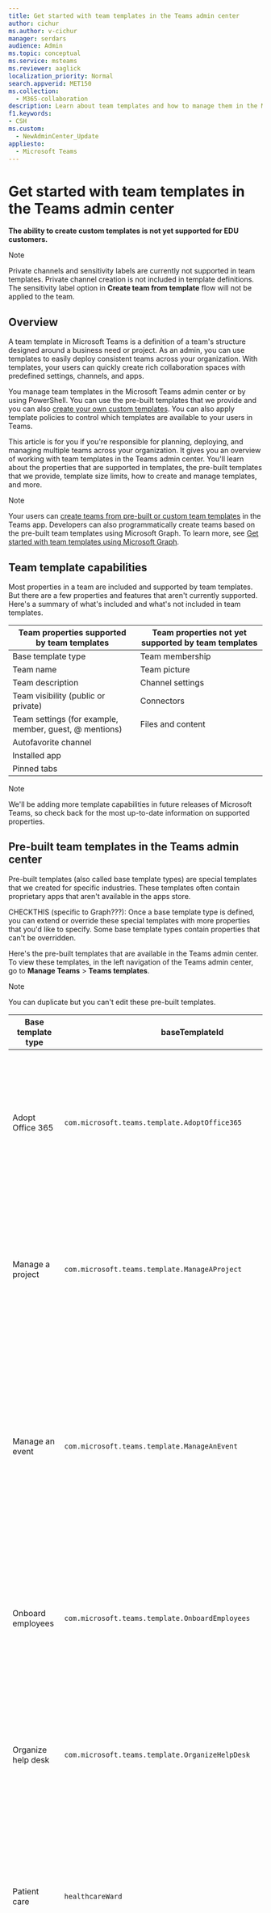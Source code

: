 ```yaml
---
title: Get started with team templates in the Teams admin center
author: cichur
ms.author: v-cichur
manager: serdars
audience: Admin
ms.topic: conceptual
ms.service: msteams
ms.reviewer: aaglick
localization_priority: Normal
search.appverid: MET150
ms.collection: 
  - M365-collaboration
description: Learn about team templates and how to manage them in the Microsoft Teams admin center.
f1.keywords:
- CSH
ms.custom: 
  - NewAdminCenter_Update
appliesto: 
  - Microsoft Teams
---
```


# Get started with team templates in the Teams admin center

**The ability to create custom templates is not yet supported for EDU customers.**

> [!NOTE]
> Private channels and sensitivity labels are currently not supported in team templates. Private channel creation is not included in template definitions. The sensitivity label option in **Create team from template** flow will not be applied to the team.

## Overview

A team template in Microsoft Teams is a definition of a team's structure designed around a business need or project. As an admin, you can use templates to easily deploy consistent teams across your organization. With templates, your users can quickly create rich collaboration spaces with predefined settings, channels, and apps.

You manage team templates in the Microsoft Teams admin center or by using PowerShell. You can use the pre-built templates that we provide and you can also [create your own custom templates](#create-your-own-team-templates). You can also apply template policies to control which templates are available to your users in Teams.

This article is for you if you're responsible for planning, deploying, and managing multiple teams across your organization. It gives you an overview of working with team templates in the Teams admin center. You'll learn about the properties that are supported in templates, the pre-built templates that we provide, template size limits, how to create and manage templates, and more.

> [!NOTE]
> Your users can [create teams from pre-built or custom team templates](https://support.microsoft.com/office/create-a-team-from-a-template-a90c30f3-9940-4897-ab5b-988e69e4cd9c) in the Teams app. Developers can also programmatically create teams based on the pre-built team templates using Microsoft Graph. To learn more, see [Get started with team templates using Microsoft Graph](get-started-with-teams-templates.md).

## Team template capabilities

Most properties in a team are included and supported by team templates. But there are a few properties and features that aren't currently supported. Here's a summary of what's included and what's not included in team templates.

| **Team properties supported by team templates** | **Team properties not yet supported by team templates** |
| ------------------------------------------------ | -------------------------------------------------------- |
| Base template type | Team membership |
| Team name | Team picture |
| Team description | Channel settings |
| Team visibility (public or private) | Connectors |
| Team settings (for example, member, guest, @ mentions) | Files and content |
| Autofavorite channel | |
| Installed app | |
| Pinned tabs | |

> [!NOTE]
> We'll be adding more template capabilities in future releases of Microsoft Teams, so check back for the most up-to-date information on supported properties.

## Pre-built team templates in the Teams admin center

Pre-built templates (also called base template types) are special templates that we created for specific industries. These templates often contain proprietary apps that aren't available in the apps store.

CHECKTHIS (specific to Graph???): Once a base template type is defined, you can extend or override these special templates with more properties that you'd like to specify. Some base template types contain properties that can't be overridden.

Here's the pre-built templates that are available in the Teams admin center. To view these templates, in the left navigation of the Teams admin center, go to **Manage Teams** > **Teams templates**.

> [!NOTE]
> You can duplicate but you can't edit these pre-built templates.

| Base template type | baseTemplateId | Properties that come with this base template |
| ------------------ | -------------- | ----------------------------------------------------- |
| Adopt Office 365 |`com.microsoft.teams.template.AdoptOffice365`|  Channels: <ul><li>General</li> <li>Announcements</li> <li>Champions corner</li> <li>Team forms</li><li>Calendar</li></ul> Apps: <ul><li>Wiki</li>  <li>Channel calendar</li> |
| Manage a project |`com.microsoft.teams.template.ManageAProject`| Channels: <ul><li>General</li> <li>Announcements</li> <li>Resources</li> <li>Planning</li></ul> Apps:<ul><li>Wiki</li><li>OneNote</li><li>Planner</li><li>Lists</li>  </ul> |
| Manage an event|`com.microsoft.teams.template.ManageAnEvent` | Channels: <ul><li>General</li> <li>Announcements</li> <li>Budget</li> <li>Content</li><li>Logistics</li> <li>Planning</li> <li> Marketing and PR</li></ul> Apps:<ul><li>Wiki</li><li>Website</li> <li>YouTube</li> <li>Planner</li> <li>OneNote</li> <li>Employee ideas</li> <li>Issue Reporter</li></ul> |
|Onboard employees|`com.microsoft.teams.template.OnboardEmployees` | Channels: <ul><li>General</li> <li>Announcements</li> <li>Employee chat</li> <li>Training</li></ul>Apps:<ul><li>Wiki</li><li>Communities</li><li>Planner</li><li>Employee ideas</li></ul>|
|Organize help desk| `com.microsoft.teams.template.OrganizeHelpDesk`|Channels:<ul><li>General</li><li>Announcements</li><li>FAQ</li></ul>Apps:<ul><li>Wiki</li><li>OneNote</li><li>Planner </li><li>Praise</li><li>Issue Reporter</li></ul> |
| Patient care| `healthcareWard`| Channels:<ul><li>General</li><li>Announcements</li><li>Huddles</li><li>Rounds</li><li>Staffing</li><li>Training</li></ul> Apps: <ul><li>Wiki</li><li>Lists  </li><li>Approvals</li></ul>|
| Collaborate on global crisis or event |`com.microsoft.teams.template.CollaborateOnAGlobalCrisisOrEvent`| Channels: <ul><li>General<li>Announcements</li><li>World news</li><li>Business continuity</li><li>Remote working</li><li>Internal comms</li><li>External comms</li><li>Approvals request</li><li>Customer complaints</li><li>Kudos</li><li>Executive update</li></ul>Apps: <ul><li>Praise</li><li>Wiki</li><li>Website</li><li>Planner</li><li>Issue Reporter</li></ul>|
|Bank branch| `com.microsoft.teams.template.CollaborateWithinABankBranch`|Channels: <ul><li>General<li>Announcements</li><li>Huddles</li><li>Customer meetings</li><li>Approvals Request </li><li>Coaching</li><li>Skills development</li><li>Loan processing</li><li>Customer complaints</li><li>Kudos</li><li>Fun stuff</li><li>Compliance</li></ul>Apps:<ul><li>Praise </li><li>Issue Reporter</li></ul>|
|Incident response| `com.microsoft.teams.template.CoordinateIncidentResponse`|Channels: <ul><li>General<li>Announcements</li><li>Logistics</li><li>Planning</li><li>Recovery</li><li>Urgent</li></ul> Apps: <ul><li>Wiki</li><li>Excel</li><li>OneNote</li><li>SharePoint</li><li>Planner</li> <li>Approvals</li> <li>Inspection</li> </ul>|
|Hospital| `healthcareHospital` |Channels: <ul><li>General</li><li>Announcements</li><li>Compliance</li><li>Custodial</li><li>Human resources</li><li>Pharmacy</li></ul> Apps: <ul><li>Wiki</li><li>Lists  </li></ul>|
|Organize a store| `retailStore` |Channels: <ul><li>General<li>Shift handoff</li><li>Learning</li></ul> Apps: <ul><li>Wiki</li><li>Planner</li></ul>|
|Quality and safety |`com.microsoft.teams.template.QualitySafety`|Channels: <ul><li>General<li>Announcements</li><li>Line 1</li><li>Line 2</li><li>Line 3</li><li>Safety</li><li>Training</li><li>Maintenance</li><li>Fun stuff</li></ul> Apps: <ul><li>Wiki</li><li>Planner</li> <li>Issue Reporter</li> <li>Inspection</li> </ul>|
|Retail for managers| `retailManagerCollaboration` |Channels: <ul><li>General<li>Operations</li><li>Learning</li></ul> Apps: <ul><li>Wiki</li><li>Planner</li></ul>|

### Team templates by category and industry

For more information about ways to use the pre-built templates in your industry, see:

- [Financial team templates](financial-teams-templates-in-the-admin-console.md)
- [General team templates](general-teams-templates-in-the-admin-console.md)
- [Government team templates](government-teams-templates-in-the-admin-console.md)
- [Healthcare team templates](expand-teams-across-your-org/healthcare/healthcare-templates-admin-console.md)
- [Manufacturing team templates](manufacturing-teams-templates-in-the-admin-console.md)
- [Retail team templates](retail-teams-templates-in-the-admin-console.md)

## Team template size limits

Templates are limited to a specific number of channels, tabs, and apps.

 > [!Note]
 > You can add more channels, tabs, and apps to the team after it's been created from a template.

|Feature | Limit|
|-|-|
|Channels per template | 15 |
|Tabs per channel in a template | 20 |
|Apps per template | 50|
|||

For more information, see [Limits and specifications of Teams](limits-specifications-teams.md).

## Manage team templates

### Manage team templates in the Teams admin center

#### View team templates

To view team templates, in the left navigation of the Teams admin center, go to **Manage Teams** > **Teams templates**. Select a template to see more details, including the channels and apps it contains.

#### Create your own team templates

You can create your own custom templates from scratch, from an existing team, and from an existing pre-built template. To learn more, see:

- [Create a custom team template](create-a-team-template.md)
- [Create a team template from an existing team template](create-template-from-existing-template.md)
- [Create a template from an existing team](create-template-from-existing-team.md)

#### Apply team template policies

To control the templates that users see in Teams for creating teams, you can set templates policies and assign them to users and groups in your organization. To learn more, see [Manage team templates in the Teams admin center](templates-policies.md).

### Manage team templates using PowerShell

Use the following cmdlets to manage your templates in PowerShell.

- [Get-CsTeamTemplate](/powershell/module/teams/get-csteamtemplate?view=teams-ps) 
- [Get-CsTeamTemplateList](/powershell/module/teams/get-csteamtemplatelist?view=teams-ps)
- [New-CsTeamTemplate](/powershell/module/teams/new-csteamtemplate?view=teams-ps)
- [Remove-CsTeamTemplate](/powershell/module/teams/remove-csteamtemplate?view=teams-ps) 
- [Update-CsTeamTemplate](/powershell/module/teams/update-csteamtemplate?view=teams-ps)

## Related articles

[Create a team from a template](https://support.microsoft.com/office/create-a-team-from-a-template-a90c30f3-9940-4897-ab5b-988e69e4cd9c)
[Get started with team templates using Microsoft Graph](get-started-with-teams-templates.md)